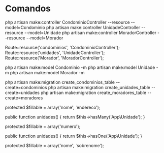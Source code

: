 # Comandos

php artisan make:controller CondominioController --resource --model=Condominio
php artisan make:controller UnidadeController --resource --model=Unidade
php artisan make:controller MoradorController --resource --model=Morador

Route::resource('condominios', 'CondominioController');
Route::resource('unidades', 'UnidadeController');
Route::resource('Morador', 'MoradorController');

php artisan make:model Condominio -m
php artisan make:model Unidade -m
php artisan make:model Morador -m

php artisan make:migration create_condominios_table --create=condominios
php artisan make:migration create_unidades_table --create=unidades
php artisan make:migration create_moradores_table --create=moradores


protected $fillable = array('nome', 'endereco');

public function unidades()
{
    return $this->hasMany('App\Unidade');
}



protected $fillable = array('numero');

public function unidades()
{
    return $this->hasOne('App\Unidade');
}


protected $fillable = array('nome', 'sobrenome');
